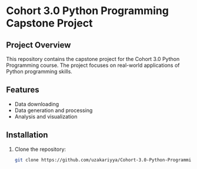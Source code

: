 # Cohort 3.0 Python Programming Capstone Project

## Project Overview
This repository contains the capstone project for the Cohort 3.0 Python Programming course. The project focuses on real-world applications of Python programming skills.

## Features
- Data downloading
- Data generation and processing
- Analysis and visualization

## Installation
1. Clone the repository:
   ```bash
   git clone https://github.com/uzakariyya/Cohort-3.0-Python-Programming-Capstone-Project.git
